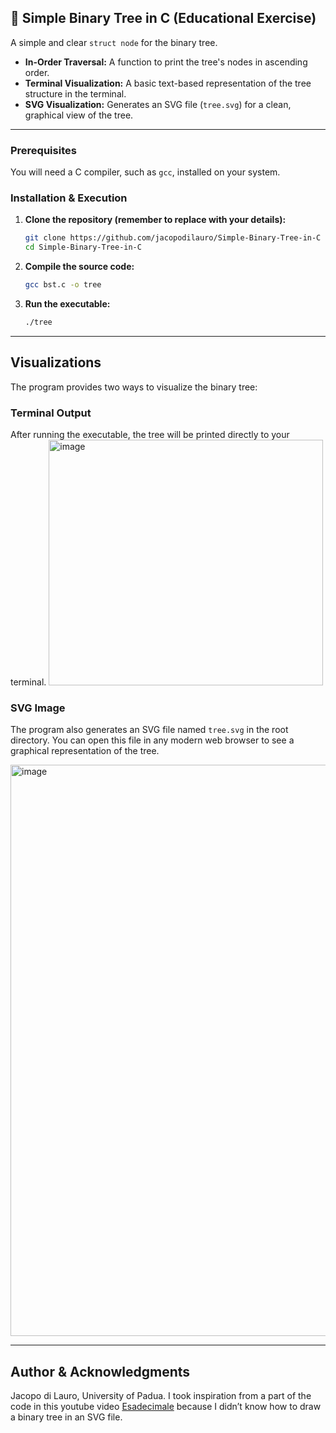 
## 🌳 Simple Binary Tree in C (Educational Exercise)
A simple and clear `struct node` for the binary tree.
*   **In-Order Traversal:** A function to print the tree's nodes in ascending order.
*   **Terminal Visualization:** A basic text-based representation of the tree structure in the terminal.
*   **SVG Visualization:** Generates an SVG file (`tree.svg`) for a clean, graphical view of the tree.

---

### Prerequisites

You will need a C compiler, such as `gcc`, installed on your system.

### Installation & Execution

1.  **Clone the repository (remember to replace with your details):**
    ```sh
    git clone https://github.com/jacopodilauro/Simple-Binary-Tree-in-C
    cd Simple-Binary-Tree-in-C
    ```

2.  **Compile the source code:**
    ```sh
    gcc bst.c -o tree
    ```

3.  **Run the executable:**
    ```sh
    ./tree
    ```
---

##  Visualizations

The program provides two ways to visualize the binary tree:

### Terminal Output

After running the executable, the tree will be printed directly to your terminal.
<img width="439" height="393" alt="image" src="https://github.com/user-attachments/assets/6be838f2-b7ef-4a8a-92ce-f63da55a3481" />


### SVG Image

The program also generates an SVG file named `tree.svg` in the root directory. You can open this file in any modern web browser to see a graphical representation of the tree.

<img width="539" height="914" alt="image" src="https://github.com/user-attachments/assets/0d09e2b3-e10e-4615-902e-3798c2a2ad71" />


---

## Author & Acknowledgments
Jacopo di Lauro, University of Padua. 
I took inspiration from a part of the code in this youtube video [Esadecimale](https://www.youtube.com/watch?v=R-RtvJKffq0) because I didn’t know how to draw a binary tree in an SVG file. 
